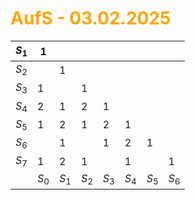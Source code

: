 # <font color = "orange">AufS - 03.02.2025</font>
| $S_1$ | 1     |       |       |       |       |       |       |
| ----- | ----- | ----- | ----- | ----- | ----- | ----- | ----- |
| $S_2$ |       | 1     |       |       |       |       |       |
| $S_3$ | 1     |       | 1     |       |       |       |       |
| $S_4$ | 2     | 1     | 2     | 1     |       |       |       |
| $S_5$ | 1     | 2     | 1     | 2     | 1     |       |       |
| $S_6$ |       | 1     |       | 1     | 2     | 1     |       |
| $S_7$ | 1     | 2     | 1     |       | 1     |       | 1     |
|       | $S_0$ | $S_1$ | $S_2$ | $S_3$ | $S_4$ | $S_5$ | $S_6$ |
